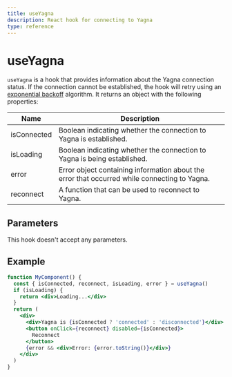 ```yaml
---
title: useYagna
description: React hook for connecting to Yagna
type: reference
---
```


# useYagna

`useYagna` is a hook that provides information about the Yagna connection status. If the connection cannot be established, the hook will retry using an [exponential backoff](https://en.wikipedia.org/wiki/Exponential_backoff) algorithm. It returns an object with the following properties:

| Name        | Description                                                                                  |
| ----------- | -------------------------------------------------------------------------------------------- |
| isConnected | Boolean indicating whether the connection to Yagna is established.                           |
| isLoading   | Boolean indicating whether the connection to Yagna is being established.                     |
| error       | Error object containing information about the error that occurred while connecting to Yagna. |
| reconnect   | A function that can be used to reconnect to Yagna.                                           |

## Parameters

This hook doesn't accept any parameters.

## Example

```jsx
function MyComponent() {
  const { isConnected, reconnect, isLoading, error } = useYagna()
  if (isLoading) {
    return <div>Loading...</div>
  }
  return (
    <div>
      <div>Yagna is {isConnected ? 'connected' : 'disconnected'}</div>
      <button onClick={reconnect} disabled={isConnected}>
        Reconnect
      </button>
      {error && <div>Error: {error.toString()}</div>}
    </div>
  )
}
```
